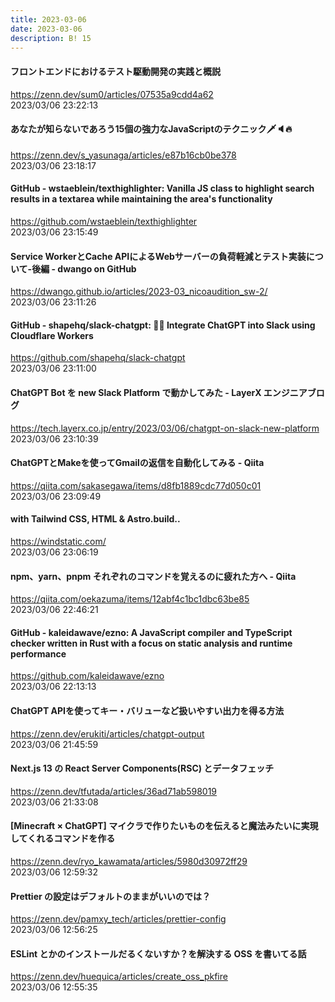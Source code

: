 ```yaml
---
title: 2023-03-06
date: 2023-03-06
description: B! 15
---
```


#### フロントエンドにおけるテスト駆動開発の実践と概説
https://zenn.dev/sum0/articles/07535a9cdd4a62<br>
2023/03/06 23:22:13<br>


#### あなたが知らないであろう15個の強力なJavaScriptのテクニック🗡🔈🔥
https://zenn.dev/s_yasunaga/articles/e87b16cb0be378<br>
2023/03/06 23:18:17<br>


#### GitHub - wstaeblein/texthighlighter: Vanilla JS class to highlight search results in a textarea while maintaining the area's functionality
https://github.com/wstaeblein/texthighlighter<br>
2023/03/06 23:15:49<br>


#### Service WorkerとCache APIによるWebサーバーの負荷軽減とテスト実装について-後編 - dwango on GitHub
https://dwango.github.io/articles/2023-03_nicoaudition_sw-2/<br>
2023/03/06 23:11:26<br>


#### GitHub - shapehq/slack-chatgpt: 🤖💬 Integrate ChatGPT into Slack using Cloudflare Workers
https://github.com/shapehq/slack-chatgpt<br>
2023/03/06 23:11:00<br>


#### ChatGPT Bot を new Slack Platform で動かしてみた - LayerX エンジニアブログ
https://tech.layerx.co.jp/entry/2023/03/06/chatgpt-on-slack-new-platform<br>
2023/03/06 23:10:39<br>


#### ChatGPTとMakeを使ってGmailの返信を自動化してみる - Qiita
https://qiita.com/sakasegawa/items/d8fb1889cdc77d050c01<br>
2023/03/06 23:09:49<br>


#### with Tailwind CSS, HTML & Astro.build..
https://windstatic.com/<br>
2023/03/06 23:06:19<br>


#### npm、yarn、pnpm それぞれのコマンドを覚えるのに疲れた方へ - Qiita
https://qiita.com/oekazuma/items/12abf4c1bc1dbc63be85<br>
2023/03/06 22:46:21<br>


#### GitHub - kaleidawave/ezno: A JavaScript compiler and TypeScript checker written in Rust with a focus on static analysis and runtime performance
https://github.com/kaleidawave/ezno<br>
2023/03/06 22:13:13<br>


#### ChatGPT APIを使ってキー・バリューなど扱いやすい出力を得る方法
https://zenn.dev/erukiti/articles/chatgpt-output<br>
2023/03/06 21:45:59<br>


#### Next.js 13 の React Server Components(RSC) とデータフェッチ
https://zenn.dev/tfutada/articles/36ad71ab598019<br>
2023/03/06 21:33:08<br>


#### [Minecraft × ChatGPT] マイクラで作りたいものを伝えると魔法みたいに実現してくれるコマンドを作る
https://zenn.dev/ryo_kawamata/articles/5980d30972ff29<br>
2023/03/06 12:59:32<br>


#### Prettier の設定はデフォルトのままがいいのでは？
https://zenn.dev/pamxy_tech/articles/prettier-config<br>
2023/03/06 12:56:25<br>


#### ESLint とかのインストールだるくないすか？を解決する OSS を書いてる話
https://zenn.dev/huequica/articles/create_oss_pkfire<br>
2023/03/06 12:55:35<br>


